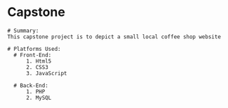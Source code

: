 # Capstone

    # Summary:
    This capstone project is to depict a small local coffee shop website

    # Platforms Used:
      # Front-End:
          1. Html5
          2. CSS3
          3. JavaScript

      # Back-End: 
          1. PHP
          2. MySQL
